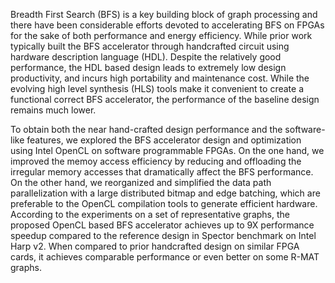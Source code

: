 Breadth First Search (BFS) is a key building block of graph processing
and there have been considerable efforts devoted to accelerating BFS on FPGAs
for the sake of both performance and energy efficiency. While prior work
typically built the BFS accelerator through handcrafted circuit using
hardware description language (HDL). Despite the relatively good performance,
the HDL based design leads to extremely low design productivity, and incurs
high portability and maintenance cost. While the evolving high level synthesis (HLS)
tools make it convenient to create a functional correct BFS accelerator,
the performance of the baseline design remains much lower.

To obtain both the near hand-crafted design performance and the software-like features,
we explored the BFS accelerator design and optimization using Intel OpenCL on software
programmable FPGAs. On the one hand, we improved the memoy access efficiency by reducing
and offloading the irregular memory accesses that dramatically affect the BFS performance.
On the other hand, we reorganized
and simplified the data path parallelization with a large distributed bitmap
and edge batching, which are preferable to the OpenCL compilation tools to generate
efficient hardware. According to the experiments on a set of representative graphs,
the proposed OpenCL based BFS accelerator achieves up to 9X performance speedup
compared to the reference design in Spector benchmark on Intel Harp v2.
When compared to prior handcrafted design on similar FPGA cards, it achieves
comparable performance or even better on some R-MAT graphs.
